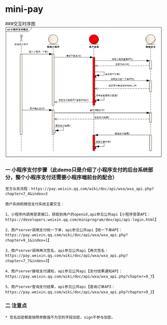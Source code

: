 # mini-pay
###交互时序图
![Image text](https://raw.githubusercontent.com/wxz123123/img-folder/master/wxa-7-2.jpg)
### 一 小程序支付步骤（此demo只是介绍了小程序支付的后台系统部分，整个小程序支付还需要小程序端前台的配合）
    官方业务流程：https://pay.weixin.qq.com/wiki/doc/api/wxa/wxa_api.php?chapter=7_4&index=3

    商户系统和微信支付系统主要交互：
    
    1、小程序内调用登录接口，获取到用户的openid,api参见公共api【小程序登录API：https://developers.weixin.qq.com/miniprogram/dev/api/api-login.html】
    
    2、商户server调用支付统一下单，api参见公共api【统一下单API：https://pay.weixin.qq.com/wiki/doc/api/wxa/wxa_api.php?chapter=9_1&index=1】
    
    3、商户server调用再次签名，api参见公共api【再次签名：https://pay.weixin.qq.com/wiki/doc/api/wxa/wxa_api.php?chapter=7_7&index=3】
    
    4、商户server接收支付通知，api参见公共api【支付结果通知API：https://pay.weixin.qq.com/wiki/doc/api/wxa/wxa_api.php?chapter=9_7】
    
    5、商户server查询支付结果，api参见公共api【查询订单API：https://pay.weixin.qq.com/wiki/doc/api/wxa/wxa_api.php?chapter=9_2】
### 二 注意点

    * 签名加密都是按照参数值不为空的字段加密，sign不参与加密。


